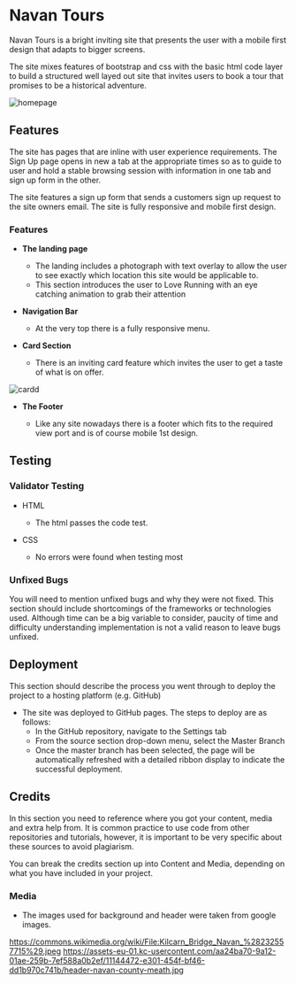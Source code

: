 # Navan Tours

Navan Tours is a bright inviting site that presents the user with a mobile first design that adapts to bigger screens.

The site mixes features of bootstrap and css with the basic html code layer to build a structured well layed out site that invites users to 
book a tour that promises to be a historical adventure.

![homepage](https://user-images.githubusercontent.com/104827144/224083314-7bd13c9b-207d-4f5b-8840-c4b8bd657092.jpg)

## Features 

The site has pages that are inline with user experience requirements. The Sign Up page opens in new a tab at the appropriate times so
as to guide to user and hold a stable browsing session with information in one tab and sign up form in the other. 

The site features a sign up form that sends a customers sign up request to the site owners email. The site is fully responsive and mobile first design.

### Features

- __The landing page__

  - The landing includes a photograph with text overlay to allow the user to see exactly which location this site would be applicable to. 
  - This section introduces the user to Love Running with an eye catching animation to grab their attention

- __Navigation Bar__

  - At the very top there is a fully responsive menu.  

- __Card Section__

  - There is an inviting card feature which invites the user to get a taste of what is on offer.

![cardd](https://user-images.githubusercontent.com/104827144/224084571-b1d35c0c-065b-45d5-b81d-cf2645ec2c56.jpg)

- __The Footer__ 
 
  - Like any site nowadays there is a footer which fits to the required view port and is of course mobile 1st design.

## Testing 

### Validator Testing 

- HTML
  - The html passes the code test.
 
 
- CSS
  - No errors were found when testing most 

### Unfixed Bugs

You will need to mention unfixed bugs and why they were not fixed. This section should include shortcomings of the frameworks or technologies used. Although time can be a big variable to consider, paucity of time and difficulty understanding implementation is not a valid reason to leave bugs unfixed. 

## Deployment

This section should describe the process you went through to deploy the project to a hosting platform (e.g. GitHub) 

- The site was deployed to GitHub pages. The steps to deploy are as follows: 
  - In the GitHub repository, navigate to the Settings tab 
  - From the source section drop-down menu, select the Master Branch
  - Once the master branch has been selected, the page will be automatically refreshed with a detailed ribbon display to indicate the successful deployment.


## Credits 

In this section you need to reference where you got your content, media and extra help from. It is common practice to use code from other repositories and tutorials, however, it is important to be very specific about these sources to avoid plagiarism. 

You can break the credits section up into Content and Media, depending on what you have included in your project. 

### Media

- The images used for background and header were taken from google images.

https://commons.wikimedia.org/wiki/File:Kilcarn_Bridge_Navan_%28232557715%29.jpeg
https://assets-eu-01.kc-usercontent.com/aa24ba70-9a12-01ae-259b-7ef588a0b2ef/11144472-e301-454f-bf46-dd1b970c741b/header-navan-county-meath.jpg